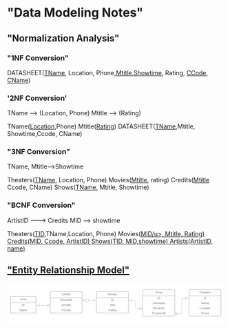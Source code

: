 # "Data Modeling Notes"

## "Normalization Analysis"

### "1NF Conversion"
DATASHEET(<u>TName</u>, Location, Phone,<u>Mtitle</u>,<u>Showtime</u>, Rating, <u>CCode</u>, <u>CName</u>)

### '2NF Conversion'
TName --> (Location, Phone)
Mtitle --> (Rating)

TName(<u>Location</u>,Phone)
Mtitle(<u>Rating</u>)
DATASHEET(<u>TName</u>,Mtitle, Showtime,Ccode, CName)

### "3NF Conversion"
TName, Mtitle-->Showtime

Theaters(<u>TName</u>, Location, Phone)
Movies(<u>Mtitle</u>, rating)
Credits(<u>Mtitle</u> Ccode, CName)
Shows(<u>TName</u>, Mtitle, Showtime)

### "BCNF Conversion"
ArtistID ---> Credits
MID --> showtime

Theaters(<u>TID</u>,TName,Location, Phone)
Movies(<u>MID/u>, Mtitle, Rating)
Credits(<u>MID</u>, Ccode, ArtistID)
Shows(<u>TID</u>, MID,showtime)
Artists(ArtistID, name)

## "Entity Relationship Model"
![Image of ERD](MoviesTonightERD.png)
